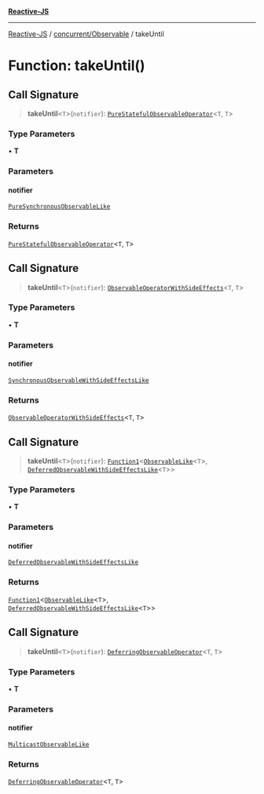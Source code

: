 [**Reactive-JS**](../../../README.md)

***

[Reactive-JS](../../../README.md) / [concurrent/Observable](../README.md) / takeUntil

# Function: takeUntil()

## Call Signature

> **takeUntil**\<`T`\>(`notifier`): [`PureStatefulObservableOperator`](../type-aliases/PureStatefulObservableOperator.md)\<`T`, `T`\>

### Type Parameters

• **T**

### Parameters

#### notifier

[`PureSynchronousObservableLike`](../../interfaces/PureSynchronousObservableLike.md)

### Returns

[`PureStatefulObservableOperator`](../type-aliases/PureStatefulObservableOperator.md)\<`T`, `T`\>

## Call Signature

> **takeUntil**\<`T`\>(`notifier`): [`ObservableOperatorWithSideEffects`](../type-aliases/ObservableOperatorWithSideEffects.md)\<`T`, `T`\>

### Type Parameters

• **T**

### Parameters

#### notifier

[`SynchronousObservableWithSideEffectsLike`](../../interfaces/SynchronousObservableWithSideEffectsLike.md)

### Returns

[`ObservableOperatorWithSideEffects`](../type-aliases/ObservableOperatorWithSideEffects.md)\<`T`, `T`\>

## Call Signature

> **takeUntil**\<`T`\>(`notifier`): [`Function1`](../../../functions/type-aliases/Function1.md)\<[`ObservableLike`](../../interfaces/ObservableLike.md)\<`T`\>, [`DeferredObservableWithSideEffectsLike`](../../interfaces/DeferredObservableWithSideEffectsLike.md)\<`T`\>\>

### Type Parameters

• **T**

### Parameters

#### notifier

[`DeferredObservableWithSideEffectsLike`](../../interfaces/DeferredObservableWithSideEffectsLike.md)

### Returns

[`Function1`](../../../functions/type-aliases/Function1.md)\<[`ObservableLike`](../../interfaces/ObservableLike.md)\<`T`\>, [`DeferredObservableWithSideEffectsLike`](../../interfaces/DeferredObservableWithSideEffectsLike.md)\<`T`\>\>

## Call Signature

> **takeUntil**\<`T`\>(`notifier`): [`DeferringObservableOperator`](../type-aliases/DeferringObservableOperator.md)\<`T`, `T`\>

### Type Parameters

• **T**

### Parameters

#### notifier

[`MulticastObservableLike`](../../interfaces/MulticastObservableLike.md)

### Returns

[`DeferringObservableOperator`](../type-aliases/DeferringObservableOperator.md)\<`T`, `T`\>
